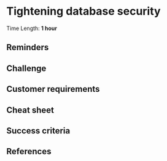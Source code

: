 # Tightening database security

Time Length: **1 hour**

## Reminders

## Challenge

## Customer requirements

## Cheat sheet

## Success criteria

## References
